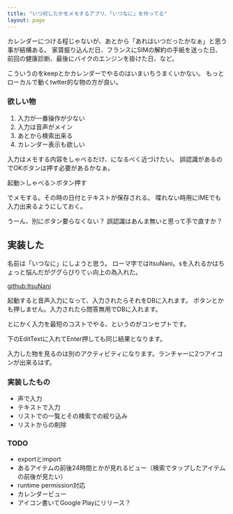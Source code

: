 ```yaml
---
title: "いつ何したかをメモするアプリ、「いつなに」を作ってる"
layout: page	
---
```


カレンダーにつける程じゃないが、あとから「あれはいつだったかなぁ」と思う事が結構ある。
家賃振り込んだ日、フランスにSIMの解約の手紙を送った日、前回の健康診断、最後にバイクのエンジンを掛けた日、など。

こういうのをkeepとかカレンダーでやるのはいまいちうまくいかない。
もっとローカルで動くtwtter的な物の方が良い。

### 欲しい物

1. 入力が一番操作が少ない
2. 入力は音声がメイン
3. あとから検索出来る
4. カレンダー表示も欲しい

入力はメモする内容をしゃべるだけ、になるべく近づけたい。
誤認識があるのでOKボタンは押す必要があるかなぁ。

起動＞しゃべる＞ボタン押す

でメモする。その時の日付とテキストが保存される。
喋れない時用にIMEでも入力出来るようにしておく。

うーん、別にボタン要らなくない？
誤認識はあんま無いと思って手で直すか？

## 実装した

名前は「いつなに」にしようと思う。
ローマ字ではItsuNani。sを入れるかはちょっと悩んだがググらびりてぃ向上の為入れた。

[github:ItsuNani](https://github.com/karino2/ItsuNani)

起動すると音声入力になって、入力されたらそれをDBに入れます。
ボタンとかも押しません。入力されたら問答無用でDBに入れます。

とにかく入力を最短のコストでやる、というのがコンセプトです。

下のEditTextに入れてEnter押しても同じ結果となります。

入力した物を見るのは別のアクティビティになります。ランチャーに2つアイコンが出来るはず。

### 実装したもの

- 声で入力
- テキストで入力
- リストでの一覧とその検索での絞り込み
- リストからの削除

### TODO

- exportとimport
- あるアイテムの前後24時間とかが見れるビュー（検索でタップしたアイテムの前後が見たい）
- runtime permission対応
- カレンダービュー
- アイコン書いてGoogle Playにリリース？

